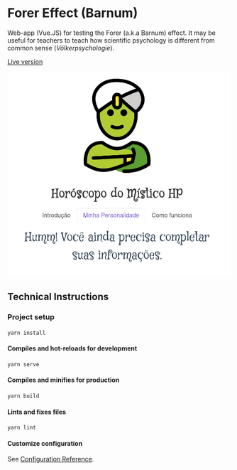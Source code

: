 # Forer Effect (Barnum)

Web-app (Vue.JS) for testing the Forer (a.k.a Barnum) effect. It may be useful for teachers to teach how scientific psychology is different from common sense (_Völkerpsychologie_).

[Live version](https://henriquepgomide.github.io/barnum-forer-effect/)

![Screenshot](https://raw.githubusercontent.com/henriquepgomide/barnum-forer-effect/main/img/app_screenshot.png)




## Technical Instructions


### Project setup
```
yarn install
```

#### Compiles and hot-reloads for development
```
yarn serve
```

#### Compiles and minifies for production
```
yarn build
```

#### Lints and fixes files
```
yarn lint
```

#### Customize configuration
See [Configuration Reference](https://cli.vuejs.org/config/).
